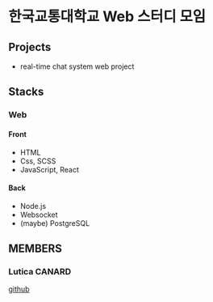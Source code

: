 
<!--

**Here are some ideas to get you started:**

🙋‍♀️ A short introduction - what is your organization all about?
🌈 Contribution guidelines - how can the community get involved?
👩‍💻 Useful resources - where can the community find your docs? Is there anything else the community should know?
🍿 Fun facts - what does your team eat for breakfast?
🧙 Remember, you can do mighty things with the power of [Markdown](https://docs.github.com/github/writing-on-github/getting-started-with-writing-and-formatting-on-github/basic-writing-and-formatting-syntax)
-->


# 한국교통대학교 Web 스터디 모임

## Projects
- real-time chat system web project

## Stacks
### Web
#### Front 
- HTML
- Css, SCSS
- JavaScript, React

#### Back
- Node.js
- Websocket
- (maybe) PostgreSQL

## MEMBERS

### Lutica CANARD
[github](https://github.com/LuticaCANARD)

### 

###
